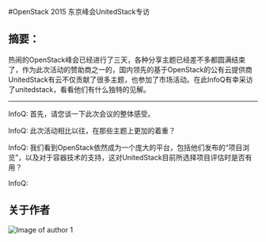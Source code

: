 #OpenStack 2015 东京峰会UnitedStack专访 

## 摘要：

热闹的OpenStack峰会已经进行了三天，各种分享主题已经差不多都圆满结束了，作为此次活动的赞助商之一的，国内领先的基于OpenStack的公有云提供商UnitedStack有云不仅贡献了很多主题，也参加了市场活动。在此InfoQ有幸采访了unitedstack，看看他们有什么独特的见解。

--------------------------------------------------


InfoQ: 首先，请您谈一下此次会议的整体感受。

>>




InfoQ: 此次活动相比以往，在那些主题上更加的着重？

>>



InfoQ: 我们看到OpenStack依然成为一个庞大的平台，包括他们发布的“项目浏览”，以及对于容器技术的支持，这对UnitedStack目前所选择项目评估时是否有用？
 
>>




InfoQ:
 
>>



## 关于作者
![Image of author 1]()



